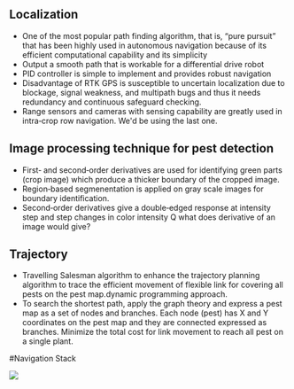 ## Localization

- One of the most popular path finding algorithm, that is, “pure pursuit” that has been highly used in autonomous navigation because of its efficient computational capability and its simplicity
- Output a smooth path that is workable for a differential drive robot
- PID controller is simple to implement and provides robust navigation
- Disadvantage of RTK GPS is susceptible to uncertain localization due to blockage, signal weakness, and multipath bugs and thus it needs redundancy and continuous safeguard checking.
- Range sensors and cameras with sensing capability are greatly used in intra‐crop row navigation.
We'd be using the last one.

## Image processing technique for pest detection
- First‐ and second‐order derivatives are used for identifying green parts (crop image) which produce a thicker boundary of the cropped image.
- Region‐based segmenentation is applied on gray scale images for boundary identification.
- Second‐order derivatives give a double‐edged response at intensity step and step changes in color intensity 
Q what does derivative of an image would give? 
## Trajectory
- Travelling Salesman algorithm to enhance the trajectory planning algorithm to trace the efficient movement of flexible link for covering all pests on the pest map.dynamic programming approach.
- To search the shortest path, apply the graph theory and express a pest map as a set of nodes and branches. Each node (pest) has X and Y coordinates on the pest map and they are connected expressed as branches. Minimize the total cost for link movement to reach all pest on a single plant.

#Navigation Stack

![](https://github.com/akgcode/farmbot/blob/main/assets/snap_farmbot_1.jpg)
